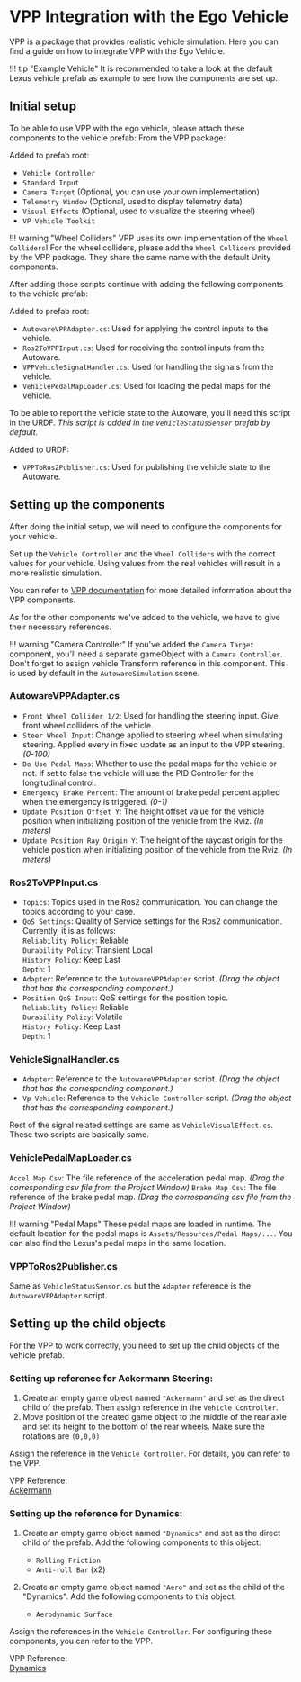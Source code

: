 # VPP Integration with the Ego Vehicle

VPP is a package that provides realistic vehicle simulation. Here you can find a guide on how to integrate VPP with the
Ego Vehicle.

!!! tip "Example Vehicle"
    It is recommended to take a look at the default Lexus vehicle prefab as example to see how the components are set up.

## Initial setup

To be able to use VPP with the ego vehicle, please attach these components to the vehicle prefab:
From the VPP package:

Added to prefab root:

- `Vehicle Controller`
- `Standard Input`
- `Camera Target` (Optional, you can use your own implementation)
- `Telemetry Window` (Optional, used to display telemetry data)
- `Visual Effects` (Optional, used to visualize the steering wheel)
- `VP Vehicle Toolkit`

!!! warning "Wheel Colliders"
    VPP uses its own implementation of the `Wheel Colliders`! For the wheel colliders, please add the `Wheel Colliders`
    provided by the VPP package. They share the same name with the default Unity components.

After adding those scripts continue with adding the following components to the vehicle prefab:

Added to prefab root:

- `AutowareVPPAdapter.cs`: Used for applying the control inputs to the vehicle.
- `Ros2ToVPPInput.cs`: Used for receiving the control inputs from the Autoware.
- `VPPVehicleSignalHandler.cs`: Used for handling the signals from the vehicle.
- `VehiclePedalMapLoader.cs`: Used for loading the pedal maps for the vehicle.

To be able to report the vehicle state to the Autoware, you'll need this script in the URDF.
_This script is added in the `VehicleStatusSensor` prefab by default._

Added to URDF:

- `VPPToRos2Publisher.cs`: Used for publishing the vehicle state to the Autoware.

## Setting up the components

After doing the initial setup, we will need to configure the components for your vehicle.  

Set up the `Vehicle Controller` and the `Wheel Colliders` with the correct values for your vehicle. Using values from the
real vehicles will result in a more realistic simulation.

You can refer to [VPP documentation](https://vehiclephysics.com/components/component-guide/) for more detailed
information about the VPP components.

As for the other components we've added to the vehicle, we have to give their necessary references.

!!! warning "Camera Controller"
    If you've added the `Camera Target` component, you'll need a separate gameObject with a `Camera Controller`. Don't
    forget to assign vehicle Transform reference in this component. This is used by default in the `AutowareSimulation`
    scene.

### AutowareVPPAdapter.cs

- `Front Wheel Collider 1/2`: Used for handling the steering input. Give front wheel colliders of the vehicle.
- `Steer Wheel Input`: Change applied to steering wheel when simulating steering. Applied every in fixed update as an
  input to the VPP steering. _(0-100)_
- `Do Use Pedal Maps`: Whether to use the pedal maps for the vehicle or not. If set to false the vehicle will use the
  PID
  Controller for the longitudinal control.
- `Emergency Brake Percent`: The amount of brake pedal percent applied when the emergency is triggered. _(0-1)_
- `Update Position Offset Y`: The height offset value for the vehicle position when initializing position of the vehicle
  from the Rviz. _(In meters)_
- `Update Position Ray Origin Y`: The height of the raycast origin for the vehicle position when initializing position
  of
  the vehicle from the Rviz. _(In meters)_

### Ros2ToVPPInput.cs

- `Topics`: Topics used in the Ros2 communication. You can change the topics according to your case.
- `QoS Settings`: Quality of Service settings for the Ros2 communication. Currently, it is as follows:  
  `Reliability Policy`: Reliable  
  `Durability Policy`: Transient Local  
  `History Policy`: Keep Last  
  `Depth`: 1
- `Adapter`: Reference to the `AutowareVPPAdapter` script. _(Drag the object that has the corresponding component.)_
- `Position QoS Input`: QoS settings for the position topic.  
  `Reliability Policy`: Reliable  
  `Durability Policy`: Volatile  
  `History Policy`: Keep Last  
  `Depth`: 1

### VehicleSignalHandler.cs

- `Adapter`: Reference to the `AutowareVPPAdapter` script. _(Drag the object that has the corresponding component.)_
- `Vp Vehicle`: Reference to the `Vehicle Controller` script. _(Drag the object that has the corresponding component.)_

Rest of the signal related settings are same as `VehicleVisualEffect.cs`. These two scripts are basically same.

### VehiclePedalMapLoader.cs

`Accel Map Csv`: The file reference of the acceleration pedal map. _(Drag the corresponding csv file from the Project
Window)_
`Brake Map Csv`: The file reference of the brake pedal map. _(Drag the corresponding csv file from the Project Window)_

!!! warning "Pedal Maps"
These pedal maps are loaded in runtime. The default location for the pedal maps is `Assets/Resources/Pedal Maps/...`.
You can also find the Lexus's pedal maps in the same location.

### VPPToRos2Publisher.cs

Same as `VehicleStatusSensor.cs` but the `Adapter` reference is the `AutowareVPPAdapter` script.

## Setting up the child objects

For the VPP to work correctly, you need to set up the child objects of the vehicle prefab.

### Setting up reference for Ackermann Steering:

1) Create an empty game object named `"Ackermann"` and set as the direct child of the prefab. Then assign reference in
   the `Vehicle Controller`.  
2) Move position of the created game object to the middle of the rear axle and set its height to the bottom of the rear
   wheels. Make sure the rotations are `(0,0,0)`

Assign the reference in the `Vehicle Controller`. For details, you can refer to the VPP.

VPP Reference:  
[Ackermann](https://vehiclephysics.com/blocks/steering/)

### Setting up the reference for Dynamics:

1) Create an empty game object named `"Dynamics"` and set as the direct child of the prefab. Add the following
   components to this object:  
    - `Rolling Friction`
    - `Anti-roll Bar` (x2)

2) Create an empty game object named `"Aero"` and set as the child of the "Dynamics". Add the following
   components to this object:  
    - `Aerodynamic Surface`

Assign the references in the `Vehicle Controller`. For configuring these components, you can refer to the VPP.

VPP Reference:  
[Dynamics](https://vehiclephysics.com/components/vehicle-dynamics/)
